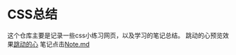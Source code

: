 # CSS总结
这个仓库主要是记录一些css小练习网页，以及学习的笔记总结。
跳动的心预览效果[跳动的心](https://zhan-xh.github.io/CSS3/heart.html)
   笔记点击[Note.md](https://github.com/zhan-xh/CSS3/blob/main/Note_css.md)
